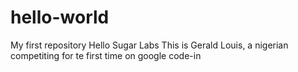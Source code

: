# hello-world
My first repository
Hello Sugar Labs
This is Gerald Louis, a nigerian competiting for te first time on google code-in
